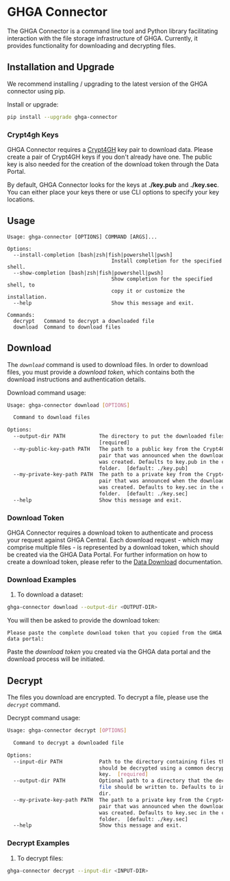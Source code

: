 # GHGA Connector

The GHGA Connector is a command line tool and Python library facilitating interaction with the file storage infrastructure of GHGA. Currently, it provides functionality for downloading and decrypting files.


## Installation and Upgrade

We recommend installing / upgrading to the latest version of the GHGA connector using pip.

Install or upgrade:
```bash
pip install --upgrade ghga-connector
```



### Crypt4gh Keys

GHGA Connector requires a [Crypt4GH](https://crypt4gh.readthedocs.io/en/latest/) key pair to download data. Please create a pair of Crypt4GH keys if you don't already have one. The public key is also needed for the creation of the download token through the Data Portal.

By default, GHGA Connector looks for the keys at **./key.pub** and **./key.sec**. You can either place your keys there or use CLI options to specify your key locations.


## Usage

```
Usage: ghga-connector [OPTIONS] COMMAND [ARGS]...

Options:
  --install-completion [bash|zsh|fish|powershell|pwsh]
                                  Install completion for the specified shell.
  --show-completion [bash|zsh|fish|powershell|pwsh]
                                  Show completion for the specified shell, to
                                  copy it or customize the installation.
  --help                          Show this message and exit.

Commands:
  decrypt   Command to decrypt a downloaded file
  download  Command to download files
```

## Download

The _`download`_ command is used to download files. In order to download files, you must provide a *download token*, which contains both the download instructions and authentication details.

Download command usage:
```bash
Usage: ghga-connector download [OPTIONS]

  Command to download files

Options:
  --output-dir PATH           The directory to put the downloaded files into.
                              [required]
  --my-public-key-path PATH   The path to a public key from the Crypt4GH key
                              pair that was announced when the download token
                              was created. Defaults to key.pub in the current
                              folder.  [default: ./key.pub]
  --my-private-key-path PATH  The path to a private key from the Crypt4GH key
                              pair that was announced when the download token
                              was created. Defaults to key.sec in the current
                              folder.  [default: ./key.sec]
  --help                      Show this message and exit.
```

### Download Token

GHGA Connector requires a download token to authenticate and process your request against GHGA Central. Each download request - which may comprise multiple files - is represented by a download token, which should be created via the GHGA Data Portal. For further information on how to create a download token, please refer to the [Data Download](../data_portal/data_download.md) documentation.

### Download Examples

1. To download a dataset:
```bash
ghga-connector download --output-dir <OUTPUT-DIR>
```
You will then be asked to provide the download token:
```
Please paste the complete download token that you copied from the GHGA data portal: 
```
Paste the *download token* you created via the GHGA data portal and the download process will be initiated.



## Decrypt

The files you download are encrypted. To decrypt a file, please use the _`decrypt`_ command.

Decrypt command usage:
```bash
Usage: ghga-connector decrypt [OPTIONS]

  Command to decrypt a downloaded file

Options:
  --input-dir PATH            Path to the directory containing files that
                              should be decrypted using a common decryption
                              key.  [required]
  --output-dir PATH           Optional path to a directory that the decrypted
                              file should be written to. Defaults to input
                              dir.
  --my-private-key-path PATH  The path to a private key from the Crypt4GH key
                              pair that was announced when the download token
                              was created. Defaults to key.sec in the current
                              folder.  [default: ./key.sec]
  --help                      Show this message and exit.
```

### Decrypt Examples

1. To decrypt files:
```bash
ghga-connector decrypt --input-dir <INPUT-DIR>
```


